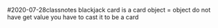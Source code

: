 #2020-07-28classnotes
blackjack card is a card object = object do not have get value you have to cast it to be a card